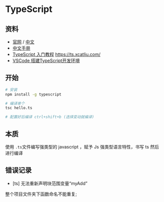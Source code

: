 # TypeScript

## 资料

- [官网](http://www.typescriptlang.org/) / [中文](https://www.tslang.cn/docs/handbook/basic-types.html)
- [中文手册](https://zhongsp.gitbooks.io/typescript-handbook/content/) 
- [TypeScript 入门教程](https://github.com/xcatliu/typescript-tutorial)  https://ts.xcatliu.com/
- [VSCode 搭建TypeScript开发环境](https://www.jianshu.com/p/0569d2604119)
## 开始

```bash
# 安装
npm install -g typescript

# 编译单个
tsc hello.ts

# 配置好后编译 ctrl+shift+b (选择变动就编译)
```

## 本质

使用 `.ts`文件编写强类型的 javascript ，赋予 Js 强类型语言特性，书写 ts 然后进行编译

## 错误记录

- [ts] 无法重新声明块范围变量“myAdd”

整个项目文件夹下函数命名不能重复;

